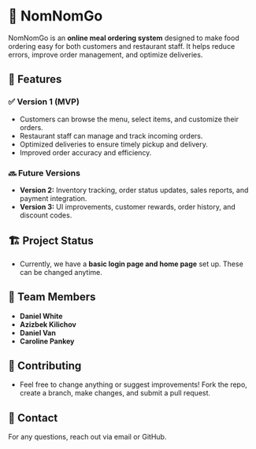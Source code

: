 # 🍔 NomNomGo  

NomNomGo is an **online meal ordering system** designed to make food ordering easy for both customers and restaurant staff. It helps reduce errors, improve order management, and optimize deliveries.

## 🚀 Features  
### ✅ Version 1 (MVP)  
- Customers can browse the menu, select items, and customize their orders.  
- Restaurant staff can manage and track incoming orders.  
- Optimized deliveries to ensure timely pickup and delivery.  
- Improved order accuracy and efficiency.  

### 🔜 Future Versions  
- **Version 2:** Inventory tracking, order status updates, sales reports, and payment integration.  
- **Version 3:** UI improvements, customer rewards, order history, and discount codes.  

## 🏗️ **Project Status**  
- Currently, we have a **basic login page and home page** set up. These can be changed anytime.  

## 👥 **Team Members**   
- **Daniel White**
- **Azizbek Kilichov**   
- **Daniel Van**  
- **Caroline Pankey**  


## 📩 Contributing

- Feel free to change anything or suggest improvements! Fork the repo, create a branch, make changes, and submit a pull request.

## 📧 Contact

For any questions, reach out via email or GitHub.
